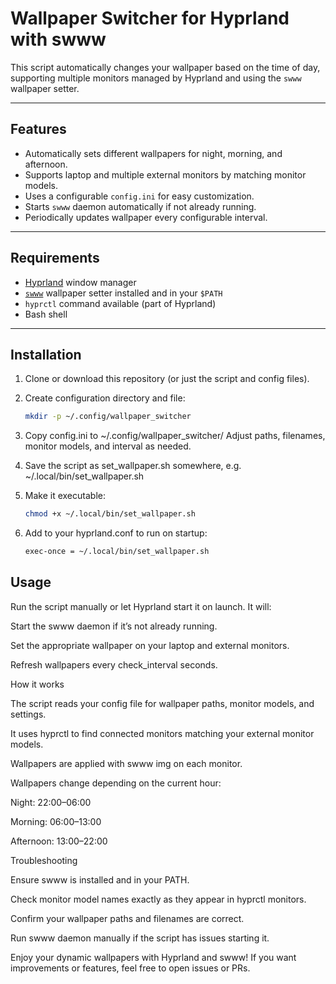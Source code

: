 # Wallpaper Switcher for Hyprland with swww

This script automatically changes your wallpaper based on the time of day, supporting multiple monitors managed by Hyprland and using the `swww` wallpaper setter.

---

## Features

- Automatically sets different wallpapers for night, morning, and afternoon.
- Supports laptop and multiple external monitors by matching monitor models.
- Uses a configurable `config.ini` for easy customization.
- Starts `swww` daemon automatically if not already running.
- Periodically updates wallpaper every configurable interval.

---

## Requirements

- [Hyprland](https://github.com/hyprwm/Hyprland) window manager
- [`swww`](https://github.com/HorusHo/swww) wallpaper setter installed and in your `$PATH`
- `hyprctl` command available (part of Hyprland)
- Bash shell

---

## Installation

1. Clone or download this repository (or just the script and config files).

2. Create configuration directory and file:

   ```bash
   mkdir -p ~/.config/wallpaper_switcher


3. Copy config.ini to ~/.config/wallpaper_switcher/
   Adjust paths, filenames, monitor models, and interval as needed.

4. Save the script as set_wallpaper.sh somewhere, e.g. ~/.local/bin/set_wallpaper.sh

5. Make it executable:
    ```bash
   chmod +x ~/.local/bin/set_wallpaper.sh


6. Add to your hyprland.conf to run on startup:
    ```bash
   exec-once = ~/.local/bin/set_wallpaper.sh


## Usage

Run the script manually or let Hyprland start it on launch. It will:

  Start the swww daemon if it’s not already running.

  Set the appropriate wallpaper on your laptop and external monitors.

  Refresh wallpapers every check_interval seconds.

How it works

  The script reads your config file for wallpaper paths, monitor models, and settings.

  It uses hyprctl to find connected monitors matching your external monitor models.

  Wallpapers are applied with swww img on each monitor.

  Wallpapers change depending on the current hour:

  Night: 22:00–06:00

  Morning: 06:00–13:00

  Afternoon: 13:00–22:00

Troubleshooting

  Ensure swww is installed and in your PATH.

  Check monitor model names exactly as they appear in hyprctl monitors.

  Confirm your wallpaper paths and filenames are correct.

  Run swww daemon manually if the script has issues starting it.

Enjoy your dynamic wallpapers with Hyprland and swww!
If you want improvements or features, feel free to open issues or PRs.
